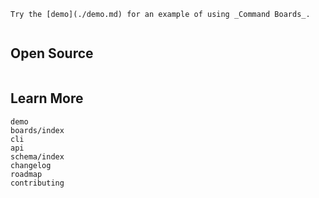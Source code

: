 ```{hint}
Try the [demo](./demo.md) for an example of using _Command Boards_.
```

```{include} ../README.md

```

## Open Source

```{include} ../LICENSE

```

## Learn More

```{toctree}
demo
boards/index
cli
api
schema/index
changelog
roadmap
contributing
```
